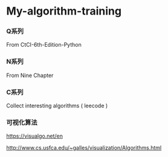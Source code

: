# My-algorithm-training
### **Q系列** 

From CtCI-6th-Edition-Python

### **N系列**

From Nine Chapter

### **C系列**

Collect interesting algorithms ( leecode )

### **可视化算法**

https://visualgo.net/en

http://www.cs.usfca.edu/~galles/visualization/Algorithms.html